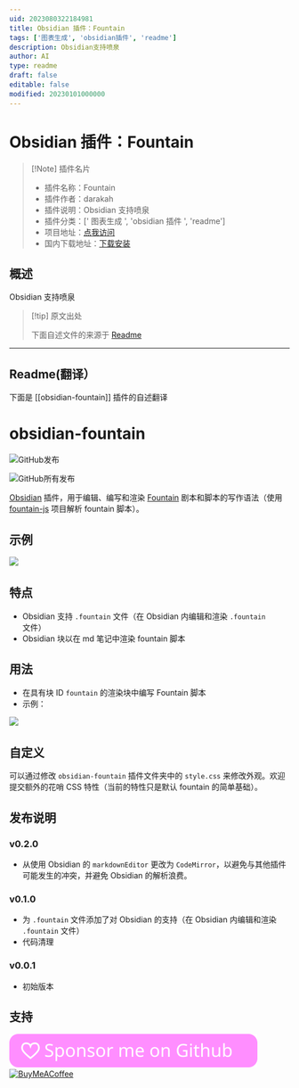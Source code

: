 ```yaml
---
uid: 2023080322184981
title: Obsidian 插件：Fountain
tags: ['图表生成', 'obsidian插件', 'readme']
description: Obsidian支持喷泉
author: AI
type: readme
draft: false
editable: false
modified: 20230101000000
---
```


# Obsidian 插件：Fountain

> [!Note] 插件名片
> - 插件名称：Fountain
> - 插件作者：darakah
> - 插件说明：Obsidian 支持喷泉
> - 插件分类：[' 图表生成 ', 'obsidian 插件 ', 'readme']
> - 项目地址：[点我访问](https://github.com/Darakah/obsidian-fountain)
> - 国内下载地址：[下载安装](https://pkmer.cn/products/plugin/pluginMarket/?obsidian-fountain)

## 概述

Obsidian 支持喷泉

> [!tip] 原文出处
>
>下面自述文件的来源于 [Readme](https://ghproxy.net/https://raw.githubusercontent.com/Darakah/obsidian-fountain/main/README.md)
>

---

## Readme(翻译）

下面是 [[obsidian-fountain]] 插件的自述翻译

# obsidian-fountain

![GitHub发布](https://img.shields.io/github/v/release/Darakah/obsidian-fountain)

![GitHub所有发布](https://img.shields.io/github/downloads/Darakah/obsidian-fountain/total)

[Obsidian](https://obsidian.md/) 插件，用于编辑、编写和渲染 [Fountain](https://fountain.io/) 剧本和脚本的写作语法（使用 [fountain-js](https://github.com/mattdaly/Fountain.js) 项目解析 fountain 脚本）。

## 示例

<img src="https://raw.githubusercontent.com/Darakah/obsidian-fountain/main/images/Example_1.png"/>

## 特点

- Obsidian 支持 `.fountain` 文件（在 Obsidian 内编辑和渲染 `.fountain` 文件）
- Obsidian 块以在 md 笔记中渲染 fountain 脚本

## 用法

- 在具有块 ID `fountain` 的渲染块中编写 Fountain 脚本
- 示例：

<img src="https://raw.githubusercontent.com/Darakah/obsidian-fountain/main/images/Example_2.png"/>

## 自定义

可以通过修改 `obsidian-fountain` 插件文件夹中的 `style.css` 来修改外观。欢迎提交额外的花哨 CSS 特性（当前的特性只是默认 fountain 的简单基础）。

## 发布说明

### v0.2.0

- 从使用 Obsidian 的 `markdownEditor` 更改为 `CodeMirror`，以避免与其他插件可能发生的冲突，并避免 Obsidian 的解析浪费。

### v0.1.0

- 为 `.fountain` 文件添加了对 Obsidian 的支持（在 Obsidian 内编辑和渲染 `.fountain` 文件）
- 代码清理

### v0.0.1

- 初始版本

## 支持

[![Github赞助](https://raw.githubusercontent.com/Darakah/Darakah/e0fe245eaef23cb4a5f19fe9a09a9df0c0cdc8e1/icons/github_sponsor_btn.svg)](https://github.com/sponsors/Darakah) [<img src="https://cdn.buymeacoffee.com/buttons/v2/default-yellow.png" alt="BuyMeACoffee" width="100">](https://www.buymeacoffee.com/darakah)

